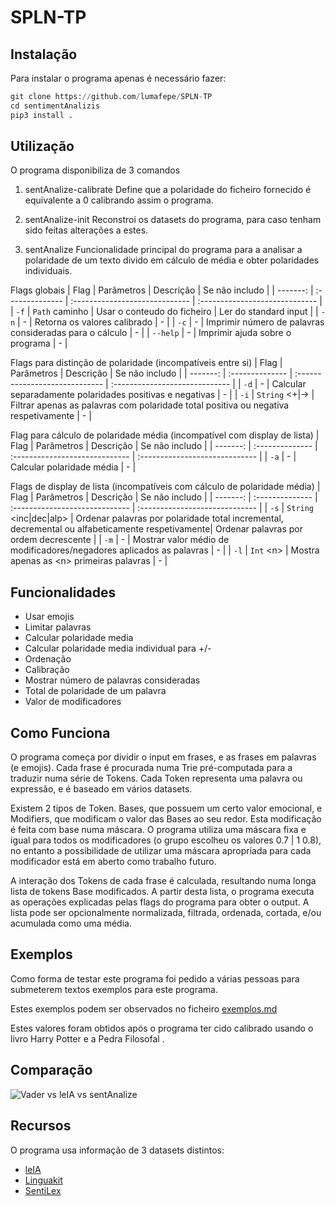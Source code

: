 # SPLN-TP
## Instalação

Para instalar o programa apenas é necessário fazer:


```python
git clone https://github.com/lumafepe/SPLN-TP
cd sentimentAnalizis
pip3 install .
```

## Utilização

O programa disponibiliza de 3 comandos
1. sentAnalize-calibrate <ficheiro>
Define que a polaridade do ficheiro fornecido é equivalente a 0 calibrando assim o programa.

2. sentAnalize-init
Reconstroi os datasets do programa, para caso tenham sido feitas alterações a estes.

3. sentAnalize <flags>
Funcionalidade principal do programa para a analisar a polaridade de um texto divido em cálculo de média e obter polaridades individuais.

Flags globais
|   Flag | Parâmetros  | Descrição | Se não includo |
| -------: | :-------------- | :----------------------------- | :----------------------------- |
|  `-f`  | `Path` caminho | Usar o conteudo do ficheiro | Ler do standard input |
|  `-n`  | - | Retorna os valores calibrado | - |
|  `-c`  | - | Imprimir número de palavras consideradas para o cálculo | - |
|  `--help`  | - | Imprimir ajuda sobre o programa | - |

Flags para distinção de polaridade (incompatíveis entre si)
|   Flag | Parâmetros  | Descrição | Se não includo |
| -------: | :-------------- | :----------------------------- | :----------------------------- |
|  `-d`  | - | Calcular separadamente polaridades positivas e negativas | - |
|  `-i`  | `String` \<+\|-\> | Filtrar apenas as palavras com polaridade total positiva ou negativa respetivamente | - |

Flag para cálculo de polaridade média (incompatível com display de lista)
|   Flag | Parâmetros  | Descrição | Se não includo |
| -------: | :-------------- | :----------------------------- | :----------------------------- |
|  `-a`  | - | Calcular polaridade média | - |

Flags de display de lista (incompatíveis com cálculo de polaridade média)
|   Flag | Parâmetros  | Descrição | Se não includo |
| -------: | :-------------- | :----------------------------- | :----------------------------- |
|  `-s`  | `String` \<inc\|dec\|alp\> | Ordenar palavras por polaridade total incremental, decremental ou alfabeticamente respetivamente| Ordenar palavras por ordem decrescente |
|  `-m`  | - | Mostrar valor médio de modificadores/negadores aplicados as palavras | - |
|  `-l`  | `Int` \<n\> | Mostra apenas as \<n\> primeiras palavras | - |

## Funcionalidades
- Usar emojis
- Limitar palavras
- Calcular polaridade media
- Calcular polaridade media individual para +/-
- Ordenação
- Calibração
- Mostrar número de palavras consideradas
- Total de polaridade de um palavra
- Valor de modificadores


## Como Funciona

O programa começa por dividir o input em frases, e as frases em palavras (e emojis). Cada frase é procurada numa Trie pré-computada para a traduzir numa série de Tokens. Cada Token representa uma palavra ou expressão, e é baseado em vários datasets.

Existem 2 tipos de Token. Bases, que possuem um certo valor emocional, e Modifiers, que modificam o valor das Bases ao seu redor. Esta modificação é feita com base numa máscara. O programa utiliza uma máscara fixa e igual para todos os modificadores (o grupo escolheu os valores 0.7 | 1 0.8), no entanto a possibilidade de utilizar uma máscara apropriada para cada modificador está em aberto como trabalho futuro.

A interação dos Tokens de cada frase é calculada, resultando numa longa lista de tokens Base modificados. A partir desta lista, o programa executa as operações explicadas pelas flags do programa para obter o output. A lista pode ser opcionalmente normalizada, filtrada, ordenada, cortada, e/ou acumulada como uma média.

## Exemplos

Como forma de testar este programa foi pedido a várias pessoas para submeterem textos exemplos para este programa.

Estes exemplos podem ser observados no ficheiro [exemplos.md](exemplos.md)

Estes valores foram obtidos após o programa ter cido calibrado usando o livro Harry Potter e a Pedra Filosofal .

## Comparação

![Vader vs leIA vs sentAnalize](https://github.com/lumafepe/SPLN-TP/blob/main/diferen%C3%A7as.png "Vader vs leIA vs sentAnalize")

## Recursos

O programa usa informação de 3 datasets distintos:
 - [leIA](https://github.com/rafjaa/LeIA)
 - [Linguakit](https://github.com/citiususc/Linguakit)
 - [SentiLex](https://github.com/esrel/SentiLex)

